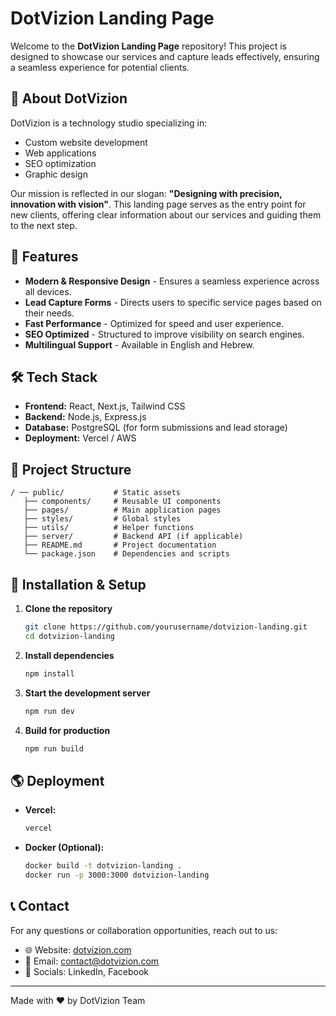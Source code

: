 # DotVizion Landing Page

Welcome to the **DotVizion Landing Page** repository! This project is designed to showcase our services and capture leads effectively, ensuring a seamless experience for potential clients.

## 🚀 About DotVizion

DotVizion is a technology studio specializing in:
- Custom website development
- Web applications
- SEO optimization
- Graphic design

Our mission is reflected in our slogan: **"Designing with precision, innovation with vision"**. This landing page serves as the entry point for new clients, offering clear information about our services and guiding them to the next step.

## 🎯 Features
- **Modern & Responsive Design** - Ensures a seamless experience across all devices.
- **Lead Capture Forms** - Directs users to specific service pages based on their needs.
- **Fast Performance** - Optimized for speed and user experience.
- **SEO Optimized** - Structured to improve visibility on search engines.
- **Multilingual Support** - Available in English and Hebrew.

## 🛠️ Tech Stack
- **Frontend:** React, Next.js, Tailwind CSS
- **Backend:** Node.js, Express.js
- **Database:** PostgreSQL (for form submissions and lead storage)
- **Deployment:** Vercel / AWS

## 📂 Project Structure
```
/ ── public/           # Static assets
   ├── components/     # Reusable UI components
   ├── pages/          # Main application pages
   ├── styles/         # Global styles
   ├── utils/          # Helper functions
   ├── server/         # Backend API (if applicable)
   ├── README.md       # Project documentation
   └── package.json    # Dependencies and scripts
```

## 📌 Installation & Setup
1. **Clone the repository**
   ```sh
   git clone https://github.com/yourusername/dotvizion-landing.git
   cd dotvizion-landing
   ```
2. **Install dependencies**
   ```sh
   npm install
   ```
3. **Start the development server**
   ```sh
   npm run dev
   ```
4. **Build for production**
   ```sh
   npm run build
   ```

## 🌎 Deployment
- **Vercel:**
  ```sh
  vercel
  ```
- **Docker (Optional):**
  ```sh
  docker build -t dotvizion-landing .
  docker run -p 3000:3000 dotvizion-landing
  ```

## 📞 Contact
For any questions or collaboration opportunities, reach out to us:
- 🌐 Website: [dotvizion.com](https://dotvizion.com)
- 📧 Email: contact@dotvizion.com
- 📱 Socials: LinkedIn, Facebook

---

Made with ❤️ by DotVizion Team
